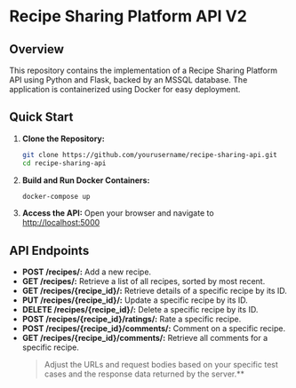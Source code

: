 # Recipe Sharing Platform API V2

## Overview
This repository contains the implementation of a Recipe Sharing Platform API using Python and Flask, backed by an MSSQL database. The application is containerized using Docker for easy deployment.

## Quick Start

1. **Clone the Repository:**
    ```bash
    git clone https://github.com/yourusername/recipe-sharing-api.git
    cd recipe-sharing-api
    ```

2. **Build and Run Docker Containers:**
    ```bash
    docker-compose up 
    ```

3. **Access the API:**
    Open your browser and navigate to [http://localhost:5000](http://localhost:5000)
## API Endpoints
- **POST /recipes/:** Add a new recipe.
- **GET /recipes/:** Retrieve a list of all recipes, sorted by most recent.
- **GET /recipes/{recipe_id}/:** Retrieve details of a specific recipe by its ID.
- **PUT /recipes/{recipe_id}/:** Update a specific recipe by its ID.
- **DELETE /recipes/{recipe_id}/:** Delete a specific recipe by its ID.
- **POST /recipes/{recipe_id}/ratings/:** Rate a specific recipe.
- **POST /recipes/{recipe_id}/comments/:** Comment on a specific recipe.
- **GET /recipes/{recipe_id}/comments/:** Retrieve all comments for a specific recipe.
  >Adjust the URLs and request bodies based on your specific test cases and the response data returned by the server.**
